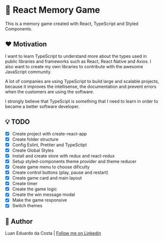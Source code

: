 # :flower_playing_cards:  React Memory Game

This is a memory game created with React, TypeScript and Styled Components.

## :heart: Motivation

I want to learn TypeScript to understand more about the types used in public libraries and frameworks such as React, React Native and Axios. I also want to create my own libraries to contribute with the awesome JavaScript community.

A lot of companies are using TypeScript to build large and scalable projects, because it improves the intellisense, the documentation and prevent errors when the customers are using the software.

I strongly believe that TypeScipt is something that I need to learn in order to became a better software developer.

## :bulb: TODO

- [x] Create project with create-react-app
- [x] Create folder structure
- [x] Config Eslint, Prettier and TypeSctipt
- [x] Create Global Styles
- [x] Install and create store with redux and react-redux
- [x] Setup styled-components theme provider and theme reducer
- [x] Create game menu to choose dificulty
- [x] Create control buttons (play, pause and restart)
- [x] Create game card and main layout
- [x] Create timer
- [x] Create the game logic
- [x] Create the win message modal
- [x] Make the game responsive
- [x] Switch themes

## :man: Author

Luan Eduardo da Costa | [Follow me on Linkedin](https://www.linkedin.com/in/luaneducosta/)
